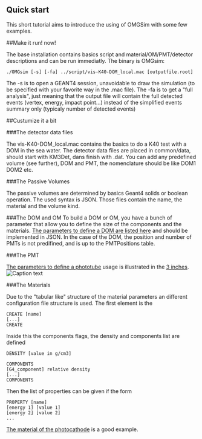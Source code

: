 Quick start
-----------

This short tutorial aims to introduce the using of OMGSim with some few examples.


##Make it run! now!

The base installation contains basics script and material/OM/PMT/detector descriptions and can be run immediatly.
The binary is OMGsim:

    ./OMGsim [-s] [-fa] ../script/vis-K40-DOM_local.mac [outputfile.root]

The -s is to open a GEANT4 session, unavoidable to draw the simulation (to be specified with your favorite way in the .mac file). The -fa is to get a "full analysis", just meaning that the output file will contain the full detected events (vertex, energy, impact point...) instead of the simplified events summary only (typicaly number of detected events)

##Custumize it a bit


###The detector data files


The vis-K40-DOM_local.mac contains the basics to do a K40 test with a DOM in the sea water. 
The detector data files are placed in common/data, should start with KM3Det, dans finish with .dat.
You can add any predefined volume (see further), DOM and PMT, the nomenclature should be like DOM1 DOM2 etc.

###The Passive Volumes

The passive volumes are determined by basics Geant4 solids or boolean operation. The used syntax is JSON.
Those files contain the name, the material and the volume kind.

###The DOM and OM
To build a DOM or OM, you have a bunch of parameter that allow you to define the size of the components and the materials.
[The parameters to define a DOM are listed here](structkm3net_1_1KM3OpticalModuleMgr_1_1OpticalModuleParameters.html) and should be implemented in JSON.
In the case of the DOM, the position and number of PMTs is not predifined, and is up to the PMTPositions table.

###The PMT

[The parameters to define a phototube](structkm3net_1_1KM3PhotoTubeMgr_1_1PhotoTubeParameters.html) usage is illustrated in the [3 inches](KM3PMT3inches_8dat_source.html).
![Caption text](../images/pmpar.svg "Image title")

###The Materials

Due to the "tabular like" structure of the material parameters an different configuration file structure is used.
The first element is the

    CREATE [name]
    [...]
    CREATE

Inside this the components flags, the density and components list are defined

    DENSITY [value in g/cm3]

    COMPONENTS
    [G4_component] relative density
    [...]
    COMPONENTS

Then the list of properties can be given if the form

    PROPERTY [name]
    [energy 1] [value 1]
    [energy 2] [value 2]
    ...

[The material of the photocathode](KM3MatPMT3inches_8dat_source.html) is a good example.
